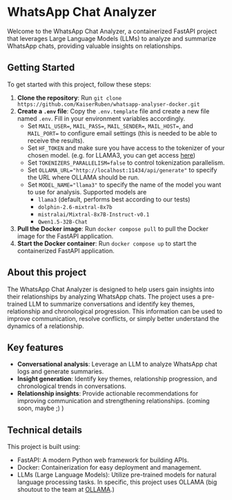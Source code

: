 **WhatsApp Chat Analyzer**
=====================================


Welcome to the WhatsApp Chat Analyzer, a containerized FastAPI project that leverages Large Language Models (LLMs) to analyze and summarize WhatsApp chats, providing valuable insights on relationships.

**Getting Started**
-------------------

To get started with this project, follow these steps:
1.  **Clone the repository**: Run `git clone https://github.com/KaiserRuben/whatsapp-analyser-docker.git`
2.  **Create a `.env` file**: Copy the `.env.template` file and create a new file named `.env`. Fill in your environment variables accordingly.
    * Set `MAIL_USER=`, `MAIL_PASS=`, `MAIL_SENDER=`, `MAIL_HOST=`, and `MAIL_PORT=` to configure email settings (this is needed to be able to receive the results).
    * Set `HF_TOKEN` and make sure you have access to the tokenizer of your chosen model. (e.g. for LLAMA3, you can get access [here](https://huggingface.co/meta-llama/Meta-Llama-3-8B))
    * Set `TOKENIZERS_PARALLELISM=false` to control tokenization parallelism.
    * Set `OLLAMA_URL="http://localhost:11434/api/generate"` to specify the URL where OLLAMA should be run.
    * Set `MODEL_NAME="llama3"` to specify the name of the model you want to use for analysis. Supported models are 
      * `llama3` (default, performs best according to our tests)
      * `dolphin-2.6-mixtral-8x7b`
      * `mistralai/Mixtral-8x7B-Instruct-v0.1`
      * `Qwen1.5-32B-Chat`
3.  **Pull the Docker image**: Run `docker compose pull` to pull the Docker image for the FastAPI application.
4.  **Start the Docker container**: Run `docker compose up` to start the containerized FastAPI application.

**About this project**
-------------------

The WhatsApp Chat Analyzer is designed to help users gain insights into their relationships by analyzing WhatsApp chats. The project uses a pre-trained LLM to summarize conversations and identify key themes, relationship and chronological progression. This information can be used to improve communication, resolve conflicts, or simply better understand the dynamics of a relationship.

**Key features**
-----------------

*  **Conversational analysis**: Leverage an LLM to analyze WhatsApp chat logs and generate summaries.
*  **Insight generation**: Identify key themes, relationship progression, and chronological trends in conversations.
*  **Relationship insights**: Provide actionable recommendations for improving communication and strengthening relationships. (coming soon, maybe ;) )

**Technical details**
--------------------

This project is built using:
- FastAPI: A modern Python web framework for building APIs.
- Docker: Containerization for easy deployment and management.
- LLMs (Large Language Models): Utilize pre-trained models for natural language processing tasks. In specific, this project uses OLLAMA (big shoutout to the team at [OLLAMA](https://ollama.com/).)
